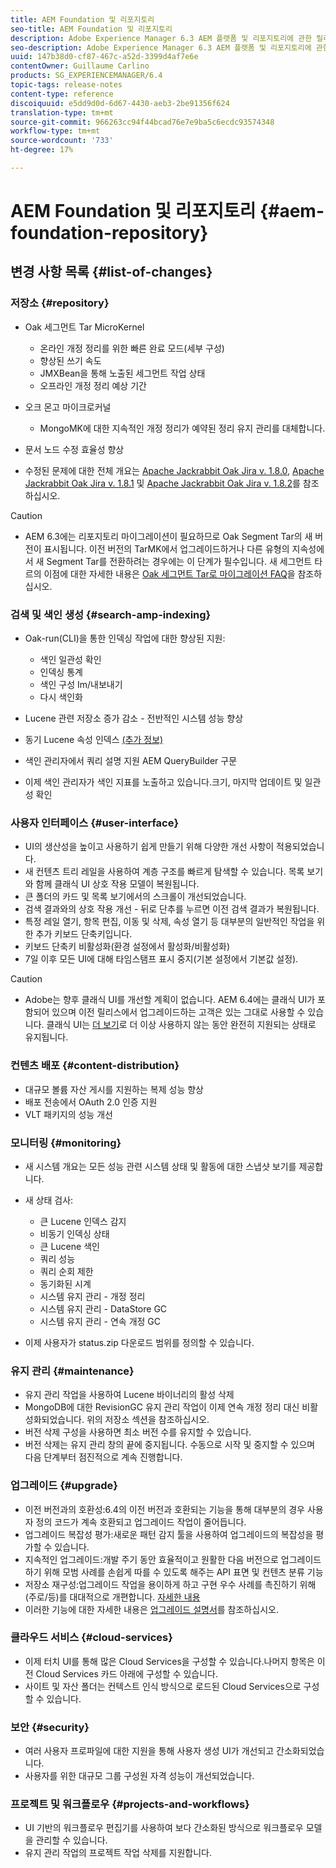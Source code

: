```yaml
---
title: AEM Foundation 및 리포지토리
seo-title: AEM Foundation 및 리포지토리
description: Adobe Experience Manager 6.3 AEM 플랫폼 및 리포지토리에 관한 릴리스 노트입니다.
seo-description: Adobe Experience Manager 6.3 AEM 플랫폼 및 리포지토리에 관한 릴리스 노트입니다.
uuid: 147b38d0-cf87-467c-a52d-3399d4af7e6e
contentOwner: Guillaume Carlino
products: SG_EXPERIENCEMANAGER/6.4
topic-tags: release-notes
content-type: reference
discoiquuid: e5dd9d0d-6d67-4430-aeb3-2be91356f624
translation-type: tm+mt
source-git-commit: 966263cc94f44bcad76e7e9ba5c6ecdc93574348
workflow-type: tm+mt
source-wordcount: '733'
ht-degree: 17%

---
```



# AEM Foundation 및 리포지토리 {#aem-foundation-repository}

## 변경 사항 목록 {#list-of-changes}

### 저장소 {#repository}

* Oak 세그먼트 Tar MicroKernel

   * 온라인 개정 정리를 위한 빠른 완료 모드(세부 구성)
   * 향상된 쓰기 속도
   * JMXBean을 통해 노출된 세그먼트 작업 상태
   * 오프라인 개정 정리 예상 기간

* 오크 몬고 마이크로커널

   * MongoMK에 대한 지속적인 개정 정리가 예약된 정리 유지 관리를 대체합니다.

* 문서 노드 수정 효율성 향상
* 수정된 문제에 대한 전체 개요는 [Apache Jackrabbit Oak Jira v. 1.8.0](https://archive.apache.org/dist/jackrabbit/oak/1.8.0/RELEASE-NOTES.txt), [Apache Jackrabbit Oak Jira v. 1.8.1](https://archive.apache.org/dist/jackrabbit/oak/1.8.1/RELEASE-NOTES.txt) 및 [Apache Jackrabbit Oak Jira v. 1.8.2](https://archive.apache.org/dist/jackrabbit/oak/1.8.2/RELEASE-NOTES.txt)를 참조하십시오.

>[!CAUTION]
>
>* AEM 6.3에는 리포지토리 마이그레이션이 필요하므로 Oak Segment Tar의 새 버전이 표시됩니다. 이전 버전의 TarMK에서 업그레이드하거나 다른 유형의 지속성에서 새 Segment Tar를 전환하려는 경우에는 이 단계가 필수입니다. 새 세그먼트 타르의 이점에 대한 자세한 내용은 [Oak 세그먼트 Tar로 마이그레이션 FAQ](/help/sites-deploying/revision-cleanup.md#migrating-to-oak-segment-tar)을 참조하십시오.

>



### 검색 및 색인 생성 {#search-amp-indexing}

* Oak-run(CLI)을 통한 인덱싱 작업에 대한 향상된 지원:

   * 색인 일관성 확인
   * 인덱싱 통계
   * 색인 구성 Im/내보내기
   * 다시 색인화

* Lucene 관련 저장소 증가 감소 - 전반적인 시스템 성능 향상
* 동기 Lucene 속성 인덱스 [(추가 정보)](https://wiki.apache.org/jackrabbit/Synchronous%20Lucene%20Property%20Indexes)
* 색인 관리자에서 쿼리 설명 지원 AEM QueryBuilder 구문
* 이제 색인 관리자가 색인 지표를 노출하고 있습니다.크기, 마지막 업데이트 및 일관성 확인

### 사용자 인터페이스 {#user-interface}

* UI의 생산성을 높이고 사용하기 쉽게 만들기 위해 다양한 개선 사항이 적용되었습니다.
* 새 컨텐츠 트리 레일을 사용하여 계층 구조를 빠르게 탐색할 수 있습니다. 목록 보기와 함께 클래식 UI 상호 작용 모델이 복원됩니다.
* 큰 폴더의 카드 및 목록 보기에서의 스크롤이 개선되었습니다.
* 검색 결과와의 상호 작용 개선 - 뒤로 단추를 누르면 이전 검색 결과가 복원됩니다.
* 특정 레일 열기, 항목 편집, 이동 및 삭제, 속성 열기 등 대부분의 일반적인 작업을 위한 추가 키보드 단축키입니다.
* 키보드 단축키 비활성화(환경 설정에서 활성화/비활성화)
* 7일 이후 모든 UI에 대해 타임스탬프 표시 중지(기본 설정에서 기본값 설정).

>[!CAUTION]
>
>* Adobe는 향후 클래식 UI를 개선할 계획이 없습니다. AEM 6.4에는 클래식 UI가 포함되어 있으며 이전 릴리스에서 업그레이드하는 고객은 있는 그대로 사용할 수 있습니다. 클래식 UI는 [더 보기](/help/sites-deploying/ui-recommendations.md)로 더 이상 사용하지 않는 동안 완전히 지원되는 상태로 유지됩니다.

>



### 컨텐츠 배포 {#content-distribution}

* 대규모 볼륨 자산 게시를 지원하는 복제 성능 향상
* 배포 전송에서 OAuth 2.0 인증 지원
* VLT 패키지의 성능 개선

### 모니터링 {#monitoring}

* 새 시스템 개요는 모든 성능 관련 시스템 상태 및 활동에 대한 스냅샷 보기를 제공합니다.
* 새 상태 검사:

   * 큰 Lucene 인덱스 감지
   * 비동기 인덱싱 상태
   * 큰 Lucene 색인
   * 쿼리 성능
   * 쿼리 순회 제한
   * 동기화된 시계
   * 시스템 유지 관리 - 개정 정리
   * 시스템 유지 관리 - DataStore GC
   * 시스템 유지 관리 - 연속 개정 GC

* 이제 사용자가 status.zip 다운로드 범위를 정의할 수 있습니다.

### 유지 관리 {#maintenance}

* 유지 관리 작업을 사용하여 Lucene 바이너리의 활성 삭제
* MongoDB에 대한 RevisionGC 유지 관리 작업이 이제 연속 개정 정리 대신 비활성화되었습니다. 위의 저장소 섹션을 참조하십시오.
* 버전 삭제 구성을 사용하면 최소 버전 수를 유지할 수 있습니다.
* 버전 삭제는 유지 관리 창의 끝에 중지됩니다. 수동으로 시작 및 중지할 수 있으며 다음 단계부터 점진적으로 계속 진행합니다.

### 업그레이드 {#upgrade}

* 이전 버전과의 호환성:6.4의 이전 버전과 호환되는 기능을 통해 대부분의 경우 사용자 정의 코드가 계속 호환되고 업그레이드 작업이 줄어듭니다.
* 업그레이드 복잡성 평가:새로운 패턴 감지 툴을 사용하여 업그레이드의 복잡성을 평가할 수 있습니다.
* 지속적인 업그레이드:개발 주기 동안 효율적이고 원활한 다음 버전으로 업그레이드하기 위해 모범 사례를 손쉽게 따를 수 있도록 해주는 API 표면 및 컨텐츠 분류 기능
* 저장소 재구성:업그레이드 작업을 용이하게 하고 구현 우수 사례를 촉진하기 위해(주로/등)를 대대적으로 개편합니다. [자세한 내용](/help/sites-deploying/repository-restructuring.md)
* 이러한 기능에 대한 자세한 내용은 [업그레이드 설명서](/help/sites-deploying/upgrade.md)를 참조하십시오.

### 클라우드 서비스 {#cloud-services}

* 이제 터치 UI를 통해 많은 Cloud Services을 구성할 수 있습니다.나머지 항목은 이전 Cloud Services 카드 아래에 구성할 수 있습니다.
* 사이트 및 자산 폴더는 컨텍스트 인식 방식으로 로드된 Cloud Services으로 구성할 수 있습니다.

### 보안 {#security}

* 여러 사용자 프로파일에 대한 지원을 통해 사용자 생성 UI가 개선되고 간소화되었습니다.
* 사용자를 위한 대규모 그룹 구성원 자격 성능이 개선되었습니다.

### 프로젝트 및 워크플로우 {#projects-and-workflows}

* UI 기반의 워크플로우 편집기를 사용하여 보다 간소화된 방식으로 워크플로우 모델을 관리할 수 있습니다.
* 유지 관리 작업의 프로젝트 작업 삭제를 지원합니다.

